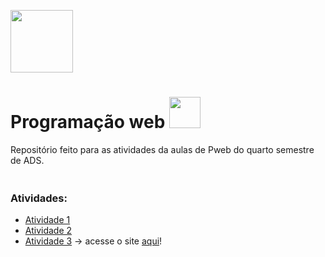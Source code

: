 <img src ="https://media3.giphy.com/media/RkX2zcpO79EAf82ESl/200w.webp?cid=ecf05e47l5cl0e33l9h7xugqm2x5foff8dawsm1vvegmemm6&rid=200w.webp&ct=s" 
height="100px" width="auto"> 

 <h1>Programação web <img src ="https://media2.giphy.com/media/1n98C6J1I3vy31q9Bl/giphy.gif?cid=ecf05e47to2eo1ca8lb9cbcabibqplksbqgyz3jvd56cykvm&rid=giphy.gif&ct=s" 
width="50px" height="auto"> </h1>
Repositório feito para as atividades da aulas de Pweb do quarto semestre de ADS.
<p Align=center>
<img src ="https://64.media.tumblr.com/2a843197d5ed65b5f2f70bf169076fe5/46263f534089e7ca-94/s400x600/188527d9660cf4666ab35127a14ad76e6eddf6af.png" 
width="100%" height="5px"> 
</p>

### Atividades:
- [Atividade 1](https://github.com/NadyCarboni/Pweb/tree/main/Atividade%201)
- [Atividade 2](https://github.com/NadyCarboni/Pweb/tree/main/Atividade%202)
- [Atividade 3](https://github.com/NadyCarboni/Pweb/tree/main/Atividade%203) -> acesse o site [aqui](https://atividade-3.netlify.app/)!
<p Align=center>
